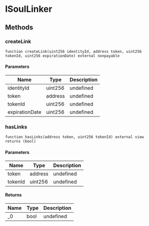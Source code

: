 # ISoulLinker









## Methods

### createLink

```solidity
function createLink(uint256 identityId, address token, uint256 tokenId, uint256 expirationDate) external nonpayable
```





#### Parameters

| Name | Type | Description |
|---|---|---|
| identityId | uint256 | undefined |
| token | address | undefined |
| tokenId | uint256 | undefined |
| expirationDate | uint256 | undefined |

### hasLinks

```solidity
function hasLinks(address token, uint256 tokenId) external view returns (bool)
```





#### Parameters

| Name | Type | Description |
|---|---|---|
| token | address | undefined |
| tokenId | uint256 | undefined |

#### Returns

| Name | Type | Description |
|---|---|---|
| _0 | bool | undefined |




